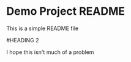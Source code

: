 # Demo Project README

This is a simple README file

#HEADING 2

I hope this isn't much of a problem